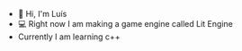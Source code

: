 - 👋 Hi, I'm Luís
- 💻 Right now I am making a game engine called Lit Engine
- Currently I am learning c++

